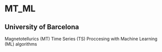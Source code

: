 # MT_ML
## University of Barcelona
Magnetotellurics (MT) Time Series (TS) Proccesing with Machine Learning (ML) algorithms
